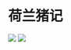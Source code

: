 # 荷兰猪记

<img src="//cdn.jsdelivr.net/gh/13160692449/pics-storage/hlz1.jpg"/>
<img src="//cdn.jsdelivr.net/gh/13160692449/pics-storage/hlz2.jpg"/>